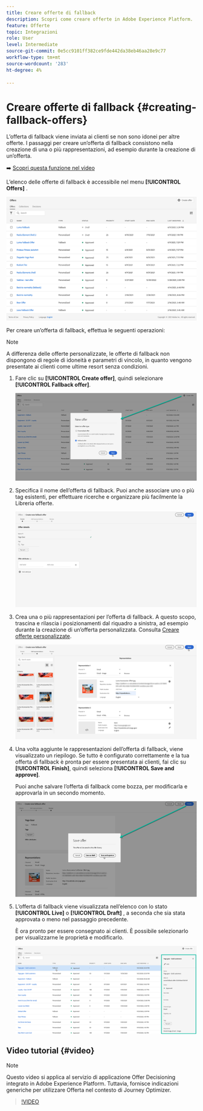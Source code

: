 ```yaml
---
title: Creare offerte di fallback
description: Scopri come creare offerte in Adobe Experience Platform.
feature: Offerte
topic: Integrazioni
role: User
level: Intermediate
source-git-commit: 0e5cc9101ff382ce9fde442da38eb46aa28e9c77
workflow-type: tm+mt
source-wordcount: '283'
ht-degree: 4%

---
```


# Creare offerte di fallback {#creating-fallback-offers}

L’offerta di fallback viene inviata ai clienti se non sono idonei per altre offerte. I passaggi per creare un’offerta di fallback consistono nella creazione di una o più rappresentazioni, ad esempio durante la creazione di un’offerta.

➡️ [Scopri questa funzione nel video](#video)

L’elenco delle offerte di fallback è accessibile nel menu **[!UICONTROL Offers]** .

![](../../assets/offers_list.png)

Per creare un’offerta di fallback, effettua le seguenti operazioni:

>[!NOTE]
>
>A differenza delle offerte personalizzate, le offerte di fallback non dispongono di regole di idoneità e parametri di vincolo, in quanto vengono presentate ai clienti come ultime resort senza condizioni.

1. Fare clic su **[!UICONTROL Create offer]**, quindi selezionare **[!UICONTROL Fallback offer]**.

   ![](../../assets/create_fallback.png)

1. Specifica il nome dell’offerta di fallback. Puoi anche associare uno o più tag esistenti, per effettuare ricerche e organizzare più facilmente la Libreria offerte.

   ![](../../assets/fallback_details.png)

1. Crea una o più rappresentazioni per l’offerta di fallback. A questo scopo, trascina e rilascia i posizionamenti dal riquadro a sinistra, ad esempio durante la creazione di un’offerta personalizzata. Consulta [Creare offerte personalizzate](../offer-library/creating-personalized-offers.md).

   ![](../../assets/fallback_content.png)

1. Una volta aggiunte le rappresentazioni dell’offerta di fallback, viene visualizzato un riepilogo. Se tutto è configurato correttamente e la tua offerta di fallback è pronta per essere presentata ai clienti, fai clic su **[!UICONTROL Finish]**, quindi seleziona **[!UICONTROL Save and approve]**.

   Puoi anche salvare l’offerta di fallback come bozza, per modificarla e approvarla in un secondo momento.

   ![](../../assets/fallback_review.png)

1. L’offerta di fallback viene visualizzata nell’elenco con lo stato **[!UICONTROL Live]** o **[!UICONTROL Draft]** , a seconda che sia stata approvata o meno nel passaggio precedente.

   È ora pronto per essere consegnato ai clienti. È possibile selezionarlo per visualizzarne le proprietà e modificarlo. <!-- no suppression? -->

   ![](../../assets/fallback_created.png)

## Video tutorial {#video}

>[!NOTE]
>
>Questo video si applica al servizio di applicazione Offer Decisioning integrato in Adobe Experience Platform. Tuttavia, fornisce indicazioni generiche per utilizzare Offerta nel contesto di Journey Optimizer.

>[!VIDEO](https://video.tv.adobe.com/v/329383?quality=12)
